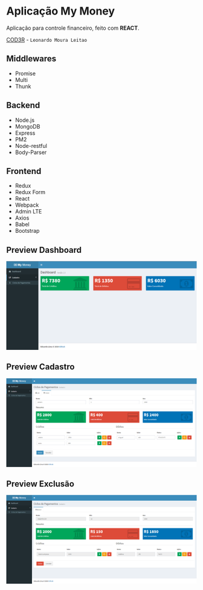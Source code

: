 # Aplicação My Money
Aplicação para controle financeiro, feito com <strong>REACT</strong>.

[COD3R](https://www.cod3r.com.br/) - `Leonardo Moura Leitao`

## Middlewares
* Promise
* Multi
* Thunk

## Backend
* Node.js
* MongoDB
* Express
* PM2
* Node-restful
* Body-Parser

## Frontend
* Redux
* Redux Form
* React
* Webpack
* Admin LTE
* Axios
* Babel
* Bootstrap

## Preview Dashboard
![photo](https://github.com/edulima2412/my-money-app/blob/master/frontend/src/images/preview.PNG)

## Preview Cadastro
![photo](https://github.com/edulima2412/my-money-app/blob/master/frontend/src/images/preview2.PNG)

## Preview Exclusão
![photo](https://github.com/edulima2412/my-money-app/blob/master/frontend/src/images/preview3.PNG)

